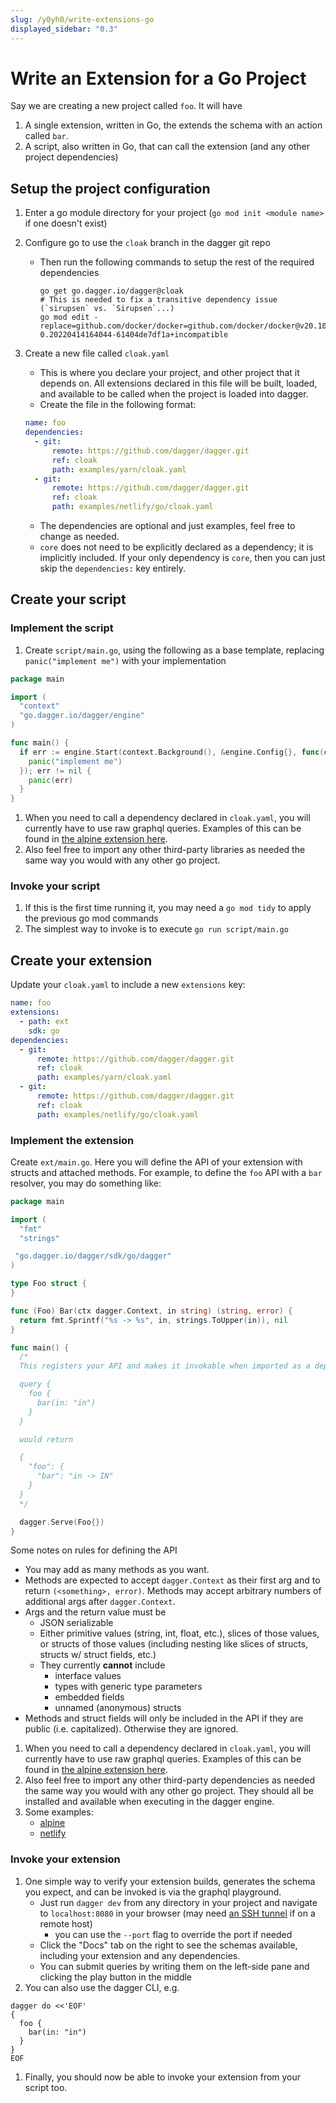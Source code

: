 ```yaml
---
slug: /y0yh0/write-extensions-go
displayed_sidebar: "0.3"
---
```


# Write an Extension for a Go Project

Say we are creating a new project called `foo`. It will have

1. A single extension, written in Go, the extends the schema with an action called `bar`.
1. A script, also written in Go, that can call the extension (and any other project dependencies)

## Setup the project configuration

1. Enter a go module directory for your project (`go mod init <module name>` if one doesn't exist)
1. Configure go to use the `cloak` branch in the dagger git repo

   - Then run the following commands to setup the rest of the required dependencies

     ```console
     go get go.dagger.io/dagger@cloak
     # This is needed to fix a transitive dependency issue (`sirupsen` vs. `Sirupsen`...)
     go mod edit -replace=github.com/docker/docker=github.com/docker/docker@v20.10.3-0.20220414164044-61404de7df1a+incompatible
     ```

1. Create a new file called `cloak.yaml`

   - This is where you declare your project, and other project that it depends on. All extensions declared in this file will be built, loaded, and available to be called when the project is loaded into dagger.
   - Create the file in the following format:

   ```yaml
   name: foo
   dependencies:
     - git:
         remote: https://github.com/dagger/dagger.git
         ref: cloak
         path: examples/yarn/cloak.yaml
     - git:
         remote: https://github.com/dagger/dagger.git
         ref: cloak
         path: examples/netlify/go/cloak.yaml
   ```

   - The dependencies are optional and just examples, feel free to change as needed.
   - `core` does not need to be explicitly declared as a dependency; it is implicitly included. If your only dependency is `core`, then you can just skip the `dependencies:` key entirely.

## Create your script

### Implement the script

1. Create `script/main.go`, using the following as a base template, replacing `panic("implement me")` with your implementation

```go
package main

import (
  "context"
  "go.dagger.io/dagger/engine"
)

func main() {
  if err := engine.Start(context.Background(), &engine.Config{}, func(ctx engine.Context) error {
    panic("implement me")
  }); err != nil {
    panic(err)
  }
}
```

1. When you need to call a dependency declared in `cloak.yaml`, you will currently have to use raw graphql queries. Examples of this can be found in [the alpine extension here](https://github.com/dagger/dagger/blob/cloak/examples/alpine/main.go).
1. Also feel free to import any other third-party libraries as needed the same way you would with any other go project.

### Invoke your script

1. If this is the first time running it, you may need a `go mod tidy` to apply the previous go mod commands
1. The simplest way to invoke is to execute `go run script/main.go`

## Create your extension

Update your `cloak.yaml` to include a new `extensions` key:

```yaml
name: foo
extensions:
  - path: ext
    sdk: go
dependencies:
  - git:
      remote: https://github.com/dagger/dagger.git
      ref: cloak
      path: examples/yarn/cloak.yaml
  - git:
      remote: https://github.com/dagger/dagger.git
      ref: cloak
      path: examples/netlify/go/cloak.yaml
```

### Implement the extension

Create `ext/main.go`. Here you will define the API of your extension with structs and attached methods. For example, to define the `foo` API with a `bar` resolver, you may do something like:

```go
package main

import (
  "fmt"
  "strings"

 "go.dagger.io/dagger/sdk/go/dagger"
)

type Foo struct {
}

func (Foo) Bar(ctx dagger.Context, in string) (string, error) {
  return fmt.Sprintf("%s -> %s", in, strings.ToUpper(in)), nil
}

func main() {
  /*
  This registers your API and makes it invokable when imported as a dependency, e.g.

  query {
    foo {
      bar(in: "in")
    }
  }

  would return

  {
    "foo": {
      "bar": "in -> IN"
    }
  }
  */

  dagger.Serve(Foo{})
}
```

Some notes on rules for defining the API

- You may add as many methods as you want.
- Methods are expected to accept `dagger.Context` as their first arg and to return `(<something>, error)`. Methods may accept arbitrary numbers of additional args after `dagger.Context`.
- Args and the return value must be
  - JSON serializable
  - Either primitive values (string, int, float, etc.), slices of those values, or structs of those values (including nesting like slices of structs, structs w/ struct fields, etc.)
  - They currently **cannot** include
    - interface values
    - types with generic type parameters
    - embedded fields
    - unnamed (anonymous) structs
- Methods and struct fields will only be included in the API if they are public (i.e. capitalized). Otherwise they are ignored.

1. When you need to call a dependency declared in `cloak.yaml`, you will currently have to use raw graphql queries. Examples of this can be found in [the alpine extension here](https://github.com/dagger/dagger/blob/cloak/examples/alpine/main.go).
1. Also feel free to import any other third-party dependencies as needed the same way you would with any other go project. They should all be installed and available when executing in the dagger engine.
1. Some examples:
   - [alpine](https://github.com/dagger/dagger/blob/cloak/examples/alpine/main.go)
   - [netlify](https://github.com/dagger/dagger/blob/cloak/examples/netlify/go/main.go)

### Invoke your extension

1. One simple way to verify your extension builds, generates the schema you expect, and can be invoked is via the graphql playground.
   - Just run `dagger dev` from any directory in your project and navigate to `localhost:8080` in your browser (may need [an SSH tunnel](https://www.ssh.com/academy/ssh/tunneling-example) if on a remote host)
     - you can use the `--port` flag to override the port if needed
   - Click the "Docs" tab on the right to see the schemas available, including your extension and any dependencies.
   - You can submit queries by writing them on the left-side pane and clicking the play button in the middle
1. You can also use the dagger CLI, e.g.

```console
dagger do <<'EOF'
{
  foo {
    bar(in: "in")
  }
}
EOF
```

1. Finally, you should now be able to invoke your extension from your script too.
